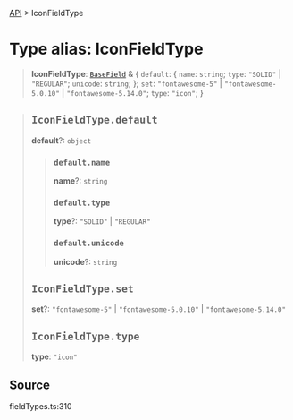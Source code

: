 [API](../index.md) > IconFieldType

# Type alias: IconFieldType

> **IconFieldType**: [`BaseField`](type-alias.BaseField.md) & \{
  `default`: \{
    `name`: `string`;
    `type`: `"SOLID"` \| `"REGULAR"`;
    `unicode`: `string`;
  };
  `set`: `"fontawesome-5"` \| `"fontawesome-5.0.10"` \| `"fontawesome-5.14.0"`;
  `type`: `"icon"`;
 }

> ## `IconFieldType.default`
>
> **default**?: `object`
>
> > ### `default.name`
> >
> > **name**?: `string`
> >
> > ### `default.type`
> >
> > **type**?: `"SOLID"` \| `"REGULAR"`
> >
> > ### `default.unicode`
> >
> > **unicode**?: `string`
> >
> >
>
> ## `IconFieldType.set`
>
> **set**?: `"fontawesome-5"` \| `"fontawesome-5.0.10"` \| `"fontawesome-5.14.0"`
>
> ## `IconFieldType.type`
>
> **type**: `"icon"`
>
>

## Source

fieldTypes.ts:310
